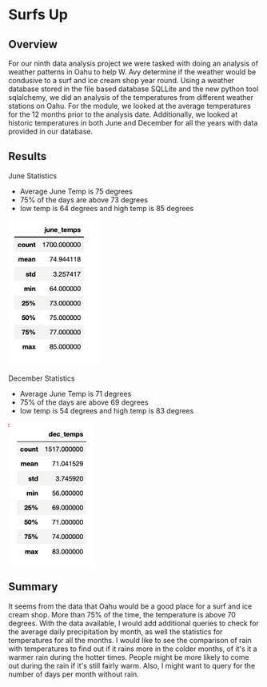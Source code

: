 # Surfs Up
## Overview
For our ninth data analysis project we were tasked with doing an analysis of weather patterns in Oahu to help W. Avy determine if the weather would be condusive to a surf and ice cream shop year round.  Using a weather database stored in the file based database SQLLite and the new python tool sqlalchemy, we did an analysis of the temperatures from different weather stations on Oahu.  For the module, we looked at the average temperatures for the 12 months prior to the analysis date.  Additionally, we looked at historic temperatures in both June and December for all the years with data provided in our database.  
## Results
June Statistics 
- Average June Temp is 75 degrees
- 75% of the days are above 73 degrees
- low temp is 64 degrees and high temp is 85 degrees

![June Temps](./june_temps.png) 


December Statistics
- Average June Temp is 71 degrees
- 75% of the days are above 69 degrees
- low temp is 54 degrees and high temp is 83 degrees

![December Temps](./december_temps.png) 
## Summary 
It seems from the data that Oahu would be a good place for a surf and ice cream shop.  More than 75% of the time, the temperature is above 70 degrees.  With the data available, I would add additional queries to check for the average daily precipitation by month, as well the statistics for temperatures for all the months.  I would like to see the comparison of rain with temperatures to find out if it rains more in the colder months, of it's it a warmer rain during the hotter times.  People might be more likely to come out during the rain if it's still fairly warm.  Also, I might want to query for the number of days per month without rain.  
